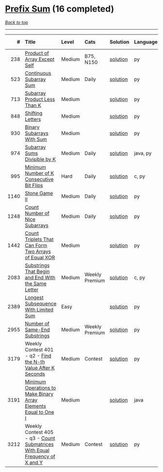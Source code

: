 # [Prefix Sum](<https://leetcode.com/tag/Prefix-Sum/>) (16 completed)

*[Back to top](<../../README.md>)*

------

|    # | Title                                                                                                                                                              | Level   | Cats           | Solution                                                                                   | Languages   | Date Complete   |
|-----:|:-------------------------------------------------------------------------------------------------------------------------------------------------------------------|:--------|:---------------|:-------------------------------------------------------------------------------------------|:------------|:----------------|
|  238 | [Product of Array Except Self](<https://leetcode.com/problems/product-of-array-except-self>)                                                                       | Medium  | B75, N150      | [solution](<../_238. Product of Array Except Self.md>)                                     | py          | Jun 13, 2024    |
|  523 | [Continuous Subarray Sum](<https://leetcode.com/problems/continuous-subarray-sum>)                                                                                 | Medium  | Daily          | [solution](<../_523. Continuous Subarray Sum.md>)                                          | py          | Jun 08, 2024    |
|  713 | [Subarray Product Less Than K](<https://leetcode.com/problems/subarray-product-less-than-k>)                                                                       | Medium  |                | [solution](<../_713. Subarray Product Less Than K.md>)                                     | py          | Jul 01, 2024    |
|  848 | [Shifting Letters](<https://leetcode.com/problems/shifting-letters>)                                                                                               | Medium  |                | [solution](<../_848. Shifting Letters.md>)                                                 | py          | Jun 29, 2024    |
|  930 | [Binary Subarrays With Sum](<https://leetcode.com/problems/binary-subarrays-with-sum>)                                                                             | Medium  |                | [solution](<../_930. Binary Subarrays With Sum.md>)                                        | py          | Jun 22, 2024    |
|  974 | [Subarray Sums Divisible by K](<https://leetcode.com/problems/subarray-sums-divisible-by-k>)                                                                       | Medium  | Daily          | [solution](<../_974. Subarray Sums Divisible by K.md>)                                     | java, py    | Jun 09, 2024    |
|  995 | [Minimum Number of K Consecutive Bit Flips](<https://leetcode.com/problems/minimum-number-of-k-consecutive-bit-flips>)                                             | Hard    | Daily          | [solution](<../_995. Minimum Number of K Consecutive Bit Flips.md>)                        | c, py       | Jun 24, 2024    |
| 1140 | [Stone Game II](<https://leetcode.com/problems/stone-game-ii>)                                                                                                     | Medium  | Daily          | [solution](<../_1140. Stone Game II.md>)                                                   | py          | Aug 20, 2024    |
| 1248 | [Count Number of Nice Subarrays](<https://leetcode.com/problems/count-number-of-nice-subarrays>)                                                                   | Medium  | Daily          | [solution](<../_1248. Count Number of Nice Subarrays.md>)                                  | py          | Jun 22, 2024    |
| 1442 | [Count Triplets That Can Form Two Arrays of Equal XOR](<https://leetcode.com/problems/count-triplets-that-can-form-two-arrays-of-equal-xor>)                       | Medium  |                | [solution](<../_1442. Count Triplets That Can Form Two Arrays of Equal XOR.md>)            | py          | Jun 08, 2024    |
| 2083 | [Substrings That Begin and End With the Same Letter](<https://leetcode.com/problems/substrings-that-begin-and-end-with-the-same-letter>)                           | Medium  | Weekly Premium | [solution](<../_2083. Substrings That Begin and End With the Same Letter.md>)              | c, py       | Jun 10, 2024    |
| 2389 | [Longest Subsequence With Limited Sum](<https://leetcode.com/problems/longest-subsequence-with-limited-sum>)                                                       | Easy    |                | [solution](<../_2389. Longest Subsequence With Limited Sum.md>)                            | py          | Jun 01, 2024    |
| 2955 | [Number of Same-End Substrings](<https://leetcode.com/problems/number-of-same-end-substrings>)                                                                     | Medium  | Weekly Premium | [solution](<../_2955. Number of Same-End Substrings.md>)                                   | py          | Nov 04, 2024    |
| 3179 | Weekly Contest 401 - q2 - [Find the N-th Value After K Seconds](<https://leetcode.com/problems/find-the-n-th-value-after-k-seconds>)                               | Medium  | Contest        | [solution](<../_3179. Find the N-th Value After K Seconds.md>)                             | py          | Jul 07, 2024    |
| 3191 | [Minimum Operations to Make Binary Array Elements Equal to One I](<https://leetcode.com/problems/minimum-operations-to-make-binary-array-elements-equal-to-one-i>) | Medium  |                | [solution](<../_3191. Minimum Operations to Make Binary Array Elements Equal to One I.md>) | java        | Jun 22, 2024    |
| 3212 | Weekly Contest 405 - q3 - [Count Submatrices With Equal Frequency of X and Y](<https://leetcode.com/problems/count-submatrices-with-equal-frequency-of-x-and-y>)   | Medium  | Contest        | [solution](<../_3212. Count Submatrices With Equal Frequency of X and Y.md>)               | py          | Jul 07, 2024    |